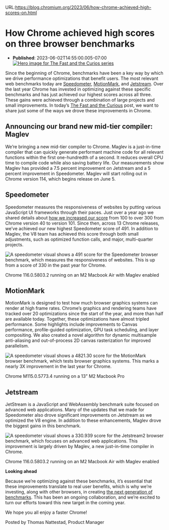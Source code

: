 URL:https://blog.chromium.org/2023/06/how-chrome-achieved-high-scores-on.html
# How Chrome achieved high scores on three browser benchmarks
- **Published**: 2023-06-02T14:55:00.005-07:00
[![Hero image for The Fast and the Curios series](https://blogger.googleusercontent.com/img/a/AVvXsEhq3y37d11y5YKBRI73KZlrz4Re-7pwYAP9H_AzqWxw6N0wLBDMtrSl9RyyTizR4mztTWrLrspPrWEah6t-kXOJ0_7em9C5PxJc25kVPp-ihOvkQMSXVP279nfppZtuNVDcZlCVJIdPHXhvwemJIkopRpxO2aTACieA6XKzOW1EC2kiBBi-JbhDLGENhA=w438-h182)](https://blogger.googleusercontent.com/img/a/AVvXsEhq3y37d11y5YKBRI73KZlrz4Re-7pwYAP9H_AzqWxw6N0wLBDMtrSl9RyyTizR4mztTWrLrspPrWEah6t-kXOJ0_7em9C5PxJc25kVPp-ihOvkQMSXVP279nfppZtuNVDcZlCVJIdPHXhvwemJIkopRpxO2aTACieA6XKzOW1EC2kiBBi-JbhDLGENhA)

  

Since the beginning of Chrome, benchmarks have been a key way by which we drive performance optimizations that benefit users. The most relevant web benchmarks today are [Speedometer](https://browserbench.org/Speedometer2.0/), [MotionMark](https://browserbench.org/MotionMark1.2/), and [Jetstream](https://browserbench.org/JetStream/). Over the last year Chrome has invested in optimizing against these specific benchmarks and has just achieved our highest scores across all three. These gains were achieved through a combination of large projects and small improvements. In today’s [The Fast and the Curious](https://blog.chromium.org/search/label/the%20fast%20and%20the%20curious) post, we want to share just some of the ways we drove these improvements in Chrome.

Announcing our brand new mid-tier compiler: Maglev
--------------------------------------------------

We’re bringing a new mid-tier compiler to Chrome. Maglev is a just-in-time compiler that can quickly generate performant machine code for all relevant functions within the first one-hundredth of a second. It reduces overall CPU time to compile code while also saving battery life. Our measurements show Maglev has provided a 7.5 percent improvement on Jetstream and a 5 percent improvement in Speedometer. Maglev will start rolling out in Chrome version 114, which begins release on June 5.

Speedometer
-----------

Speedometer measures the responsiveness of websites by putting various JavaScript UI frameworks through their paces. Just over a year ago we shared details about [how we increased our score](https://blog.chromium.org/2022/03/how-chrome-became-highest-scoring.html) from 100 to over 300 from Chrome version 40 to version 101. Since then, across 13 Chrome releases, we’ve achieved our new highest Speedometer score of 491. In addition to Maglev, the V8 team has achieved this score through both small adjustments, such as optimized function calls, and major, multi-quarter projects. 

![A speedometer visual shows a 491 score for the Speedometer browser benchmark, which measures the responsiveness of websites. This is up from a score of 330 in the past year for Chrome.](https://blogger.googleusercontent.com/img/b/R29vZ2xl/AVvXsEj7YEw5HVXlz6ingSSXlMHTA81Qr1Gn9h5GhQulRDB_bhAAX3iNvXFMG3tQjfEazGLcNbmZFhfjWgr7LbVEve_7ZDoFEFA6_gWn3bBzKLwu_04-uyInWdxxYx1y8vfZGO8StNiHMjoZwchUEXAXSB_bcg0YnCvMB7wziT7VB4a8-2A-izVSqtjijFzw6w/w318-h320/Screenshot%202023-06-02%20at%203.09.07%20PM.png)

Chrome 116.0.5803.2 running on an M2 Macbook Air with Maglev enabled

  

MotionMark
----------

MotionMark is designed to test how much browser graphics systems can render at high frame rates. Chrome’s graphics and rendering teams have tracked over 20 optimizations since the start of the year, and more than half are available today. Together, these optimizations have almost tripled performance. Some highlights include improvements to Canvas performance, profile-guided optimization, GPU task scheduling, and layer compositing. We also created a novel algorithm for dynamic multisample anti-aliasing and out-of-process 2D canvas rasterization for improved parallelism.

![A speedometer visual shows a 4821.30 score for the MotionMark browser benchmark, which tests browser graphics systems. This marks a nearly 3X improvement in the last year for Chrome.](https://blogger.googleusercontent.com/img/b/R29vZ2xl/AVvXsEgfZGLpzRBjS94EVacu6g0-3vUD1M0ZelJBCzHuSkycdka39rckFmI2SXeQVgSrCUqInXwSF5mdgLHVv8wMcVa0pUF71ivHu6uIi7FaASm3PKVrODZbVo4F9fF2pzP9UnxELqXIPIKykx7ZeyX68mdenkoX77LwVpuvCG_pfOryHOjqSg-WWZe2p_TStw/w311-h320/Screenshot%202023-06-02%20at%203.13.54%20PM.png)

Chrome M115.0.5773.4 running on a 13” M2 Macbook Pro

Jetstream
---------

JetStream is a JavaScript and WebAssembly benchmark suite focused on advanced web applications. Many of the updates that we made for Speedometer also drove significant improvements on Jetstream as we optimized the V8 engine. In addition to these enhancements, Maglev drove the biggest gains in this benchmark. 

![A speedometer visual shows a 330.939 score for the Jetstream2 browser benchmark, which focuses on advanced web applications. This improvement is largely driven by Maglev, a new just-in-time compiler in Chrome.](https://blogger.googleusercontent.com/img/b/R29vZ2xl/AVvXsEii2MYIQ0Btj3SvA7mokzi746Nys8O3Fynw-jMO8C3UG8xa184hzAL4CVTF9Z9Z3Qqxm8M4SpbH24087haPJH6F57lqOy-8FSVsg96gAO7ICB5A7fpJWYI673KUQ7CYDjQRJs7pItbrcdC5jL0uFQoK_HlKaH6_YREynyJB3ir4srCVyiaQNNOZ-Ycisg/w320-h320/Screenshot%202023-06-02%20at%203.11.36%20PM.png)

Chrome 116.0.5803.2 running on an M2 Macbook Air with Maglev enabled

**Looking ahead**

Because we’re optimizing against these benchmarks, it’s essential that these improvements translate to real user benefits, which is why we’re investing, along with other browsers, in creating [the next generation of benchmarks](https://twitter.com/webkit/status/1603435731375992833?lang=en). This has been an ongoing collaboration, and we’re excited to turn our efforts toward this new target in the coming year.

We hope you all enjoy a faster Chrome! 

  

Posted by Thomas Nattestad, Product Manager